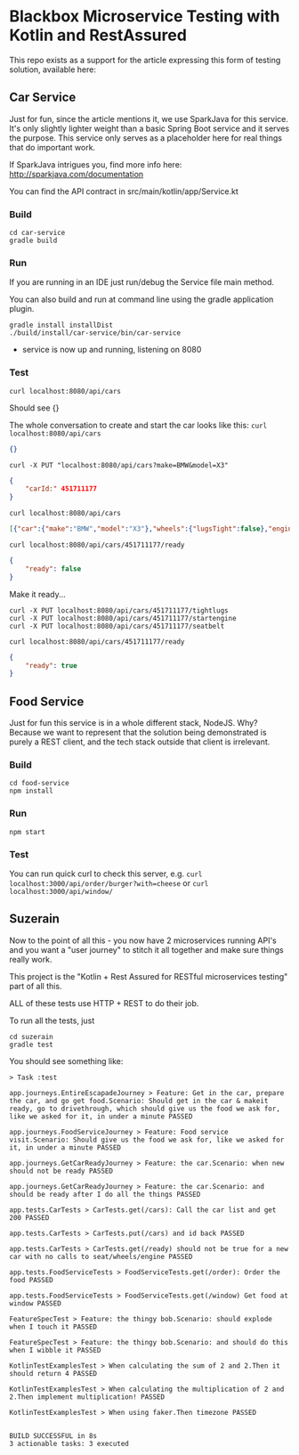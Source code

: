 # Blackbox Microservice Testing with Kotlin and RestAssured

This repo exists as a support for the article expressing this form of testing
solution, available here: 


## Car Service
Just for fun, since the article mentions it, we use SparkJava for this service. It's 
only slightly lighter weight than a basic Spring Boot service and it serves the 
purpose. This service only serves as a placeholder here for real things that do
important work.

If SparkJava intrigues you, find more info here: http://sparkjava.com/documentation

You can find the API contract in src/main/kotlin/app/Service.kt

### Build
```commandline
cd car-service
gradle build
```

### Run

If you are running in an IDE just run/debug the Service file main method.

You can also build and run at command line using the gradle application plugin.

```commandline
gradle install installDist
./build/install/car-service/bin/car-service
```
- service is now up and running, listening on 8080

### Test
```commandline
curl localhost:8080/api/cars
```
Should see {}

The whole conversation to create and start the car looks like this:
`curl localhost:8080/api/cars`

```json
{}
```

`curl -X PUT "localhost:8080/api/cars?make=BMW&model=X3"`
```json
{
	"carId:" 451711177
}
```

`curl localhost:8080/api/cars`
```json
[{"car":{"make":"BMW","model":"X3"},"wheels":{"lugsTight":false},"engine":{"running":false},"seatBelt":{"on":false}}]
```

`curl localhost:8080/api/cars/451711177/ready`
```json
{
	"ready": false
}
```

Make it ready...
```commandline
curl -X PUT localhost:8080/api/cars/451711177/tightlugs
curl -X PUT localhost:8080/api/cars/451711177/startengine
curl -X PUT localhost:8080/api/cars/451711177/seatbelt
```

`curl localhost:8080/api/cars/451711177/ready`
```json
{
	"ready": true
}
```


## Food Service
Just for fun this service is in a whole different stack, NodeJS. Why? Because we want
to represent that the solution being demonstrated is purely a REST client, and the
tech stack outside that client is irrelevant.

### Build
```commandline
cd food-service
npm install
```

### Run
```commandline
npm start
```

### Test
You can run quick curl to check this server, e.g. 
`curl localhost:3000/api/order/burger?with=cheese`
or
`curl localhost:3000/api/window/`


## Suzerain

Now to the point of all this - you now have 2 microservices running API's and you 
want a "user journey" to stitch it all together and make sure things really work.

This project is the "Kotlin + Rest Assured for RESTful microservices testing" part 
of all this.

ALL of these tests use HTTP + REST to do their job.

To run all the tests, just
```commandline
cd suzerain
gradle test
```

You should see something like:

```
> Task :test

app.journeys.EntireEscapadeJourney > Feature: Get in the car, prepare the car, and go get food.Scenario: Should get in the car & makeit ready, go to drivethrough, which should give us the food we ask for, like we asked for it, in under a minute PASSED

app.journeys.FoodServiceJourney > Feature: Food service visit.Scenario: Should give us the food we ask for, like we asked for it, in under a minute PASSED

app.journeys.GetCarReadyJourney > Feature: the car.Scenario: when new should not be ready PASSED

app.journeys.GetCarReadyJourney > Feature: the car.Scenario: and should be ready after I do all the things PASSED

app.tests.CarTests > CarTests.get(/cars): Call the car list and get 200 PASSED

app.tests.CarTests > CarTests.put(/cars) and id back PASSED

app.tests.CarTests > CarTests.get(/ready) should not be true for a new car with no calls to seat/wheels/engine PASSED

app.tests.FoodServiceTests > FoodServiceTests.get(/order): Order the food PASSED

app.tests.FoodServiceTests > FoodServiceTests.get(/window) Get food at window PASSED

FeatureSpecTest > Feature: the thingy bob.Scenario: should explode when I touch it PASSED

FeatureSpecTest > Feature: the thingy bob.Scenario: and should do this when I wibble it PASSED

KotlinTestExamplesTest > When calculating the sum of 2 and 2.Then it should return 4 PASSED

KotlinTestExamplesTest > When calculating the multiplication of 2 and 2.Then implement multiplication! PASSED

KotlinTestExamplesTest > When using faker.Then timezone PASSED


BUILD SUCCESSFUL in 8s
3 actionable tasks: 3 executed
```

